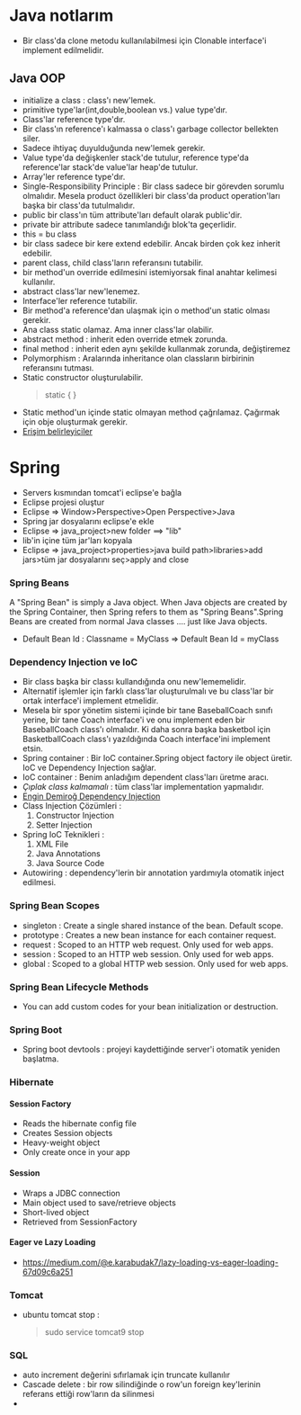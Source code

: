 # Java notlarım

* Bir class'da clone metodu kullanılabilmesi için Clonable interface'i implement edilmelidir.


## Java OOP
* initialize a class : class'ı new'lemek.
* primitive type'lar(int,double,boolean vs.) value type'dır.
* Class'lar reference type'dır.
* Bir class'ın reference'ı kalmassa o class'ı garbage collector bellekten siler.
* Sadece ihtiyaç duyulduğunda new'lemek gerekir.
* Value type'da değişkenler stack'de tutulur, reference type'da reference'lar stack'de value'lar heap'de tutulur.
* Array'ler reference type'dır.
* Single-Responsibility Principle : Bir class sadece bir görevden sorumlu olmalıdır. Mesela product özellikleri bir class'da product operation'ları başka bir class'da tutulmalıdır.
* public bir class'ın tüm attribute'ları default olarak public'dir.
* private bir attribute sadece tanımlandığı blok'ta geçerlidir.
* this = bu class
* bir class sadece bir kere extend edebilir. Ancak birden çok kez inherit edebilir.
* parent class, child class'ların referansını tutabilir.
* bir method'un override edilmesini istemiyorsak final anahtar kelimesi kullanılır.
* abstract class'lar new'lenemez.
* Interface'ler reference tutabilir.
* Bir method'a reference'dan ulaşmak için o method'un static olması gerekir.
* Ana class static olamaz. Ama inner class'lar olabilir.
* abstract method : inherit eden override etmek zorunda.
* final method : inherit eden aynı şekilde kullanmak zorunda, değiştiremez
* Polymorphism : Aralarında inheritance olan classların birbirinin referansını tutması.
* Static constructor oluşturulabilir. 
    > static {  }
* Static method'un içinde static olmayan method çağrılamaz. Çağırmak için obje oluşturmak gerekir.
* [Erişim belirleyiciler](https://ramazanbiyikci.com.tr/java-erisim-belirleyiciler-access-modifiers/)

# Spring
* Servers kısmından tomcat'i eclipse'e bağla
* Eclipse projesi oluştur
* Eclipse => Window>Perspective>Open Perspective>Java
* Spring jar dosyalarını eclipse'e ekle
* Eclipse => java_project>new folder ==> "lib"
* lib'in içine tüm jar'ları kopyala
* Eclipse => java_project>properties>java build path>libraries>add jars>tüm jar dosyalarını seç>apply and close


### Spring Beans <br>
A "Spring Bean" is simply a Java object. When Java objects are created by the Spring Container, then Spring refers to them as "Spring Beans".Spring Beans are created from normal Java classes .... just like Java objects.
* Default Bean Id :
    Classname = MyClass => Default Bean Id = myClass

### Dependency Injection ve IoC
* Bir class başka bir classı kullandığında onu new'lememelidir.
* Alternatif işlemler için farklı class'lar oluşturulmalı ve bu class'lar bir ortak interface'i implement etmelidir.
* Mesela bir spor yönetim sistemi içinde bir tane BaseballCoach sınıfı yerine, bir tane Coach interface'i ve onu implement eden bir BaseballCoach class'ı olmalıdır. Ki daha sonra başka basketbol için BasketballCoach class'ı yazıldığında Coach interface'ini implement etsin.
* Spring container : Bir IoC container.Spring object factory ile object üretir. IoC ve Dependency Injection sağlar.
* IoC container : Benim anladığım dependent class'ları üretme aracı.
* _Çıplak class kalmamalı_ : tüm class'lar implementation yapmalıdır.
* [Engin Demiroğ Dependency Injection](https://www.youtube.com/watch?v=YqDLfjE-mes)
* Class Injection Çözümleri : 
    1. Constructor Injection
    2. Setter Injection
* Spring IoC Teknikleri : 
    1. XML File
    2. Java Annotations
    3. Java Source Code
* Autowiring : dependency'lerin bir annotation yardımıyla otomatik inject edilmesi.

    
### Spring Bean Scopes
* singleton : Create a single shared instance of the bean. Default scope.
* prototype : Creates a new bean instance for each container request.
* request : Scoped to an HTTP web request. Only used for web apps.
* session : Scoped to an HTTP web session. Only used for web apps.
* global : Scoped to a global HTTP web session. Only used for web apps. 

### Spring Bean Lifecycle Methods
* You can add custom codes for your bean initialization or destruction.


### Spring Boot
* Spring boot devtools : projeyi kaydettiğinde server'i otomatik yeniden başlatma.

### Hibernate
#### Session Factory
* Reads the hibernate config file
* Creates Session objects
* Heavy-weight object
* Only create once in your app
#### Session
* Wraps a JDBC connection
* Main object used to save/retrieve objects
* Short-lived object
* Retrieved from SessionFactory
#### Eager ve Lazy Loading
* https://medium.com/@e.karabudak7/lazy-loading-vs-eager-loading-67d09c6a251


### Tomcat 
* ubuntu tomcat stop :
    > sudo service tomcat9 stop

### SQL
* auto increment değerini sıfırlamak için truncate kullanılır
* Cascade delete : bir row silindiğinde o row'un foreign key'lerinin referans ettiği row'ların da silinmesi
* 